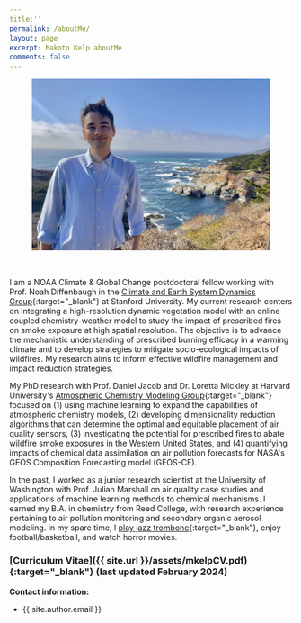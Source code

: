 ```yaml
---
title:''
permalink: /aboutMe/
layout: page
excerpt: Makoto Kelp aboutMe
comments: false
---
```


<figure>
<img src="/assets/img/bigsur.jpg" alt="bigsur fig">
</figure>

<br />


I am a NOAA Climate & Global Change postdoctoral fellow working with Prof. Noah Diffenbaugh in the [Climate and Earth System Dynamics Group](https://climatelab.stanford.edu/){:target="_blank"} at Stanford University. My current research centers on integrating a high-resolution dynamic vegetation model with an online coupled chemistry-weather model to study the impact of prescribed fires on smoke exposure at high spatial resolution. The objective is to advance the mechanistic understanding of prescribed burning efficacy in a warming climate and to develop strategies to mitigate socio-ecological impacts of wildfires. My research aims to inform effective wildfire management and impact reduction strategies.

My PhD research with Prof. Daniel Jacob and Dr. Loretta Mickley at Harvard University's [Atmospheric Chemistry Modeling Group](https://acmg.seas.harvard.edu/){:target="_blank"} focused on (1) using machine learning to expand the capabilities of atmospheric chemistry models, (2) developing dimensionality reduction algorithms that can determine the optimal and equitable placement of air quality sensors, (3) investigating the potential for prescribed fires to abate wildfire smoke exposures in the Western United States, and (4) quantifying impacts of chemical data assimilation on air pollution forecasts for NASA's GEOS Composition Forecasting model (GEOS-CF).

In the past, I worked as a junior research scientist at the University of Washington with Prof. Julian Marshall on air quality case studies and applications of machine learning methods to chemical mechanisms. I earned my B.A. in chemistry from Reed College, with research experience pertaining to air pollution monitoring and secondary organic aerosol modeling. In my spare time, I [play jazz trombone](https://soundcloud.com/philosophytalk/it-dont-mean-a-thing-from-your-lying-eyes-112915){:target="_blank"}, enjoy football/basketball, and watch horror movies.


### [Curriculum Vitae]({{ site.url }}/assets/mkelpCV.pdf){:target="_blank"} (last updated February 2024)


**Contact information:**
- {{ site.author.email }}
